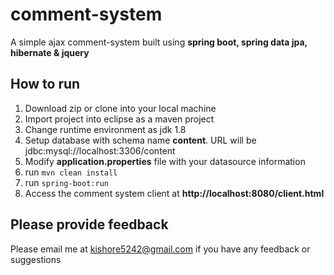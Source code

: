 # comment-system
A simple ajax comment-system built using **spring boot, spring data jpa, hibernate & jquery**

## How to run
1. Download zip or clone into your local machine
2. Import project into eclipse as a maven project
3. Change runtime environment as jdk 1.8
4. Setup database with schema name **content**. URL will be jdbc:mysql://localhost:3306/content
5. Modify **application.properties** file with your datasource information
6. run `mvn clean install` 
7. run `spring-boot:run`
8. Access the comment system client at **http://localhost:8080/client.html**

## Please provide feedback
Please email me at kishore5242@gmail.com if you have any feedback or suggestions
